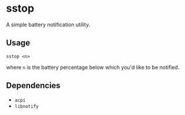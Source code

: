 # sstop
A simple battery notification utility.

## Usage
```shell
sstop <n>
```
where `n` is the battery percentage below which you'd like to be notified.

## Dependencies
+ `acpi`
+ `libnotify`
